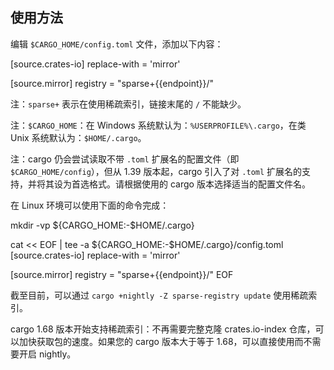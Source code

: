 ## 使用方法

编辑 `$CARGO_HOME/config.toml` 文件，添加以下内容：

<tmpl z-lang="toml">
[source.crates-io]
replace-with = 'mirror'

[source.mirror]
registry = "sparse+{{endpoint}}/"
</tmpl>

注：`sparse+` 表示在使用稀疏索引，链接末尾的 `/` 不能缺少。

注：`$CARGO_HOME`：在 Windows 系统默认为：`%USERPROFILE%\.cargo`，在类 Unix 系统默认为：`$HOME/.cargo`。

注：cargo 仍会尝试读取不带 `.toml` 扩展名的配置文件（即 `$CARGO_HOME/config`），但从 1.39 版本起，cargo 引入了对 `.toml` 扩展名的支持，并将其设为首选格式。请根据使用的 cargo 版本选择适当的配置文件名。

在 Linux 环境可以使用下面的命令完成：

<tmpl z-lang="bash">
mkdir -vp ${CARGO_HOME:-$HOME/.cargo}

cat << EOF | tee -a ${CARGO_HOME:-$HOME/.cargo}/config.toml
[source.crates-io]
replace-with = 'mirror'

[source.mirror]
registry = "sparse+{{endpoint}}/"
EOF
</tmpl>

截至目前，可以通过 `cargo +nightly -Z sparse-registry update` 使用稀疏索引。

cargo 1.68 版本开始支持稀疏索引：不再需要完整克隆 crates.io-index 仓库，可以加快获取包的速度。如果您的 cargo 版本大于等于 1.68，可以直接使用而不需要开启 nightly。
